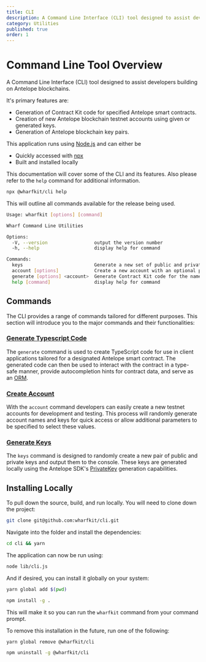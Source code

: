 ```yaml
---
title: CLI
description: A Command Line Interface (CLI) tool designed to assist developers building on Antelope blockchains.
category: Utilities
published: true
order: 1
---
```


# Command Line Tool Overview

A Command Line Interface (CLI) tool designed to assist developers building on Antelope blockchains.

It's primary features are:

- Generation of Contract Kit code for specified Antelope smart contracts.
- Creation of new Antelope blockchain testnet accounts using given or generated keys.
- Generation of Antelope blockchain key pairs.

This application runs using [Node.js](https://nodejs.org/en) and can either be

- Quickly accessed with [npx](https://docs.npmjs.com/cli/v10/commands/npx)
- Built and installed locally

This documentation will cover some of the CLI and its features. Also please refer to the `help` command for additional information.

```bash
npx @wharfkit/cli help                                                                                                                                                                                 ✔ 
```

This will outline all commands available for the release being used.

```bash
Usage: wharfkit [options] [command]

Wharf Command Line Utilities

Options:
  -V, --version                 output the version number
  -h, --help                    display help for command

Commands:
  keys                          Generate a new set of public and private keys
  account [options]             Create a new account with an optional public key
  generate [options] <account>  Generate Contract Kit code for the named smart contract
  help [command]                display help for command
```

## Commands

The CLI provides a range of commands tailored for different purposes. This section will introduce you to the major commands and their functionalities:

### [Generate Typescript Code](/docs/utilities/generate-type-script-code-command)

The `generate` command is used to create TypeScript code for use in client applications tailored for a designated Antelope smart contract. The generated code can then be used to interact with the contract in a type-safe manner, provide autocompletion hints for contract data, and serve as an [ORM](https://en.wikipedia.org/wiki/Object%E2%80%93relational_mapping).

### [Create Account](/docs/utilities/create-account-command)

With the `account` command developers can easily create a new testnet accounts for development and testing. This process will randomly generate account names and keys for quick access or allow additional parameters to be specified to select these values.

### [Generate Keys](/docs/utilities/generate-keys-command)

The `keys` command is designed to randomly create a new pair of public and private keys and output them to the console. These keys are generated locally using the Antelope SDK's [PrivateKey](/docs/antelope/private-key#creating-new-private-keys) generation capabilities.

## Installing Locally

To pull down the source, build, and run locally. You will need to clone down the project:

```bash
git clone git@github.com:wharfkit/cli.git
```

Navigate into the folder and install the dependencies:

```bash
cd cli && yarn
```

The application can now be run using:

```bash
node lib/cli.js
```

And if desired, you can install it globally on your system:

```bash
yarn global add $(pwd)

npm install -g .
```

This will make it so you can run the `wharfkit` command from your command prompt.

To remove this installation in the future, run one of the following:

```bash
yarn global remove @wharfkit/cli

npm uninstall -g @wharfkit/cli
```
